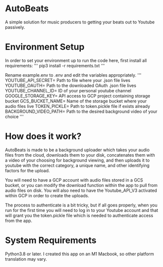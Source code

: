 # AutoBeats
A simple solution for music producers to getting your beats out to Youtube passively. 

# Environment Setup
In order to set your environment up to run the code here, first install all requirements:
'''
pip3 install -r requirements.txt
'''

Rename example.env to .env and edit the variables appropriately.
'''
YOUTUBE_API_SECRET= Path to file where your .json file lives
YOUTUBE_OAUTH= Path to the downloaded OAuth .json file lives
YOUTUBE_CHANNEL_ID= ID of your personal youtube channel
GOOGLE_STORAGE_KEY= API access to GCP project containing storage bucket
GCS_BUCKET_NAME= Name of the storage bucket where your audio files live
TOKEN_PICKLE= Path to token.pickle file if exists already
BACKGROUND_VIDEO_PATH= Path to the desired background video of your choice
'''

# How does it work?
AutoBeats is made to be a background uploader which takes your audio files from the cloud, downloads them to your disk, concatenates them with a video of your choosing for background viewing, and then uploads it to youtube with the correct category, a unique name, and other identifying factors for the upload. 

You will need to have a GCP account with audio files stored in a GCS bucket, or you can modify the download function within the app to pull from audio files on disk. You will also need to have the Youtube_API_V3 activated within GCP in order to create the uploads.

The process to authenticate is a bit tricky, but if all goes properly, when you run for the first time you will need to log in to your Youtube account and that will grant you the token.pickle file which is needed to authenticate access from the app.

# System Requirements
Python3.8 or later. I created this app on an M1 Macbook, so other platform translation may vary.